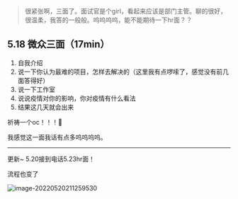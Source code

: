 > 很紧张啊，三面了。面试官是个girl，看起来应该是部门主管。聊的很好，很温柔，我答的一般般。呜呜呜呜，能不能期待一下hr面？？

## 5.18 微众三面（17min）

1. 自我介绍
2. 说一下你认为最难的项目，怎样去解决的（这里我有点啰嗦了，感觉没有前几面答得好）
3. 说一下工作室
4. 说说疫情对你的影响，你对疫情有什么看法
5. 结果这几天就会出来

祈祷一个oc！！！:pray:

我感觉这一面我话有点多呜呜呜呜。

----------------------------------------------------------

更新~ 5.20接到电话5.23hr面！

流程也变了

![image-20220520211259530](https://s2.loli.net/2022/05/20/vnalC9NjZWEPMJR.png)
